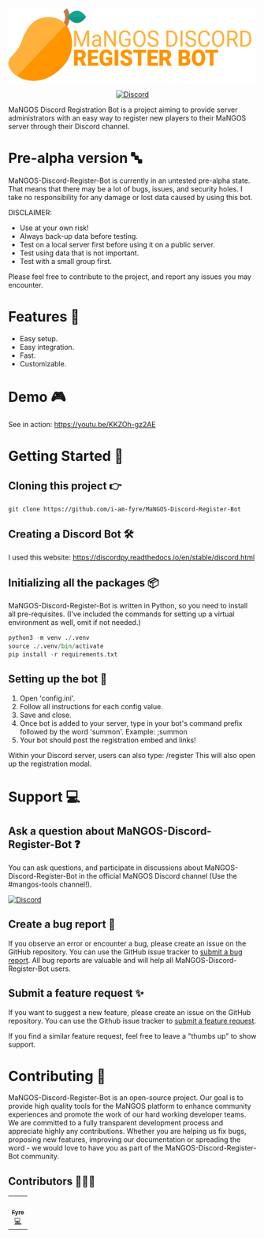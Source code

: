 <p align="center">

  <a href="https://github.com/i-am-fyre/MaNGOS-Discord-Register-Bot" target="_blank">
    <img height="150" alt="default bot banner" src="/img/default-bot-banner.svg"/>
  </a>
</p>
<p align="center">
  <a href="https://discord.gg/CzXcBXq">
    <img src="https://img.shields.io/discord/286167585270005763?label=Discord&logo=Discord&logoColor=ffffff&style=for-the-badge" alt="Discord">
  </a>
</p>
 
MaNGOS Discord Registration Bot is a project aiming to provide server administrators with an easy way to register new players to their MaNGOS server through their Discord channel.


# Pre-alpha version :abc:

MaNGOS-Discord-Register-Bot is currently in an untested pre-alpha state. That means that there may be a lot of bugs, issues, and security holes.
I take no responsibility for any damage or lost data caused by using this bot.

DISCLAIMER:
- Use at your own risk!
- Always back-up data before testing. 
- Test on a local server first before using it on a public server. 
- Test using data that is not important. 
- Test with a small group first. 

Please feel free to contribute to the project, and report any issues you may encounter.


# Features :rocket:
- Easy setup.
- Easy integration.
- Fast.
- Customizable.


# Demo :video_game:
See in action: https://youtu.be/KKZOh-gz2AE


# Getting Started :1234:

## Cloning this project :point_right:

```git
git clone https://github.com/i-am-fyre/MaNGOS-Discord-Register-Bot
```
## Creating a Discord Bot :hammer_and_wrench:
I used this website: https://discordpy.readthedocs.io/en/stable/discord.html

## Initializing all the packages :package:

MaNGOS-Discord-Register-Bot is written in Python, so you need to install all pre-requisites. (I've included the commands for setting up a virtual environment as well, omit if not needed.)

```python
python3 -m venv ./.venv
source ./.venv/bin/activate
pip install -r requirements.txt
```
## Setting up the bot :robot:
1. Open 'config.ini'.
2. Follow all instructions for each config value.
3. Save and close.
4. Once bot is added to your server, type in your bot's command prefix followed by the word 'summon'.
    Example: ;summon
5. Your bot should post the registration embed and links!

Within your Discord server, users can also type: /register
This will also open up the registration modal.


# Support :computer:

## Ask a question about MaNGOS-Discord-Register-Bot :question:

You can ask questions, and participate in discussions about MaNGOS-Discord-Register-Bot in the official MaNGOS Discord channel (Use the #mangos-tools channel!).

<a href="https://discord.gg/CzXcBXq">
<img src="https://img.shields.io/discord/286167585270005763?label=Discord&logo=Discord&logoColor=ffffff&style=for-the-badge" alt="Discord">
</a>

## Create a bug report :bug:

If you observe an error or encounter a bug, please create an issue on the GitHub repository. You can use the GitHub issue tracker to [submit a bug report](https://github.com/i-am-fyre/MaNGOS-Discord-Register-Bot/issues/new?assignees=&labels=bug&template=bug_report.md&title=%5B%3Abug%3A%5D+). All bug reports are valuable and will help all MaNGOS-Discord-Register-Bot users.

## Submit a feature request :sparkles:

If you want to suggest a new feature, please create an issue on the GitHub repository. You can use the Github issue tracker to [submit a feature request](https://github.com/i-am-fyre/MaNGOS-Discord-Register-Bot/issues/new?assignees=&labels=enhancement&template=feature_request.md&title=%5B%3Asparkles%3A%5D+).

If you find a similar feature request, feel free to leave a "thumbs up" to show support.


# Contributing :tada:

MaNGOS-Discord-Register-Bot is an open-source project. Our goal is to provide high quality tools for the MaNGOS platform to enhance community experiences and promote the work of our hard working developer teams. We are committed to a fully transparent development process and appreciate highly any contributions. Whether you are helping us fix bugs, proposing new features, improving our documentation or spreading the word - we would love to have you as part of the MaNGOS-Discord-Register-Bot community.

## Contributors :people_holding_hands:

<table>
  <tr>
    <td align="center"><a href="https://github.com/i-am-fyre/"><img src="https://avatars.githubusercontent.com/u/58180427?v=4?s=100" width="100px;" alt=""/><br /><sub><b>Fyre</b></sub></a><br /><a href="https://github.com/i-am-fyre/MaNGOS-Discord-Register-Bot/commits?author=i-am-fyre" title="Code">💻</a></td>
  </tr>
</table>